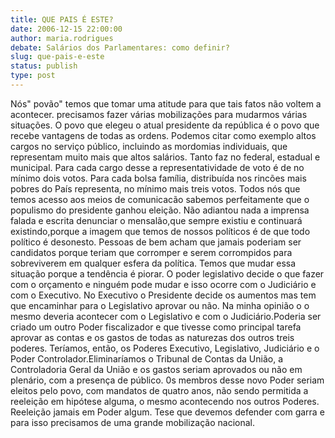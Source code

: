 ```yaml
---
title: QUE PAIS É ESTE?
date: 2006-12-15 22:00:00
author: maria.rodrigues
debate: Salários dos Parlamentares: como definir?
slug: que-pais-e-este
status: publish 
type: post
---
```


Nós" povão" temos que tomar uma atitude para que tais fatos não voltem a acontecer. precisamos fazer várias mobilizações para mudarmos várias situações. O povo que elegeu o atual presidente da república é o povo que recebe vantagens de todas as ordens. Podemos citar como exemplo altos cargos no serviço público, incluindo as mordomias individuais, que representam muito mais que altos salários. Tanto faz no federal, estadual e municipal. Para cada cargo desse a representatividade de voto é de no mínimo dois votos. Para cada bolsa família, distribuída nos rincões mais pobres do País representa, no mínimo mais treis votos. Todos nós que temos acesso aos meios de comunicacão sabemos perfeitamente que o populismo do presidente ganhou eleição. Não adiantou nada a imprensa falada e escrita denunciar o mensalão,que sempre existiu e continuará existindo,porque a imagem que temos de nossos políticos é de que todo político é desonesto. Pessoas de bem acham que jamais poderiam ser candidatos porque teriam que corromper e serem corrompidos para sobreviverem em qualquer esfera da política. Temos que mudar essa situação porque a tendência é piorar. O poder legislativo decide o que fazer com o orçamento e ninguém pode mudar e isso ocorre com o Judiciário e com o Executivo. No Executivo o Presidente decide os aumentos mas tem que encaminhar para o Legislativo aprovar ou não. Na minha opinião o o mesmo deveria acontecer com o Legislativo e com o Judiciário.Poderia ser criado um outro Poder fiscalizador e que tivesse como principal tarefa aprovar as contas e os gastos de todas as naturezas dos outros treis poderes. Teríamos, então, os Poderes Executivo, Legislativo, Judiciário e o Poder Controlador.Eliminaríamos o Tribunal de Contas da União, a Controladoria Geral da União e os gastos seriam aprovados ou não em plenário, com a presença de público. 0s membros desse novo Poder seriam eleitos pelo povo, com mandatos de quatro anos, não sendo permitida a reeleição em hipótese alguma, o mesmo acontecendo nos outros Poderes. Reeleição jamais em Poder algum. Tese que devemos defender com garra e para isso precisamos de uma grande mobilização nacional.
